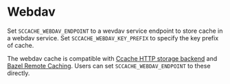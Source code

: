# Webdav

Set `SCCACHE_WEBDAV_ENDPOINT` to a wevdav service endpoint to store cache in a webdav service. Set `SCCACHE_WEBDAV_KEY_PREFIX` to specify the key prefix of cache.

The webdav cache is compatible with [Ccache HTTP storage backend](https://ccache.dev/manual/4.7.4.html#_http_storage_backend) and [Bazel Remote Caching](https://bazel.build/remote/caching). Users can set `SCCACHE_WEBDAV_ENDPOINT` to these directly.
